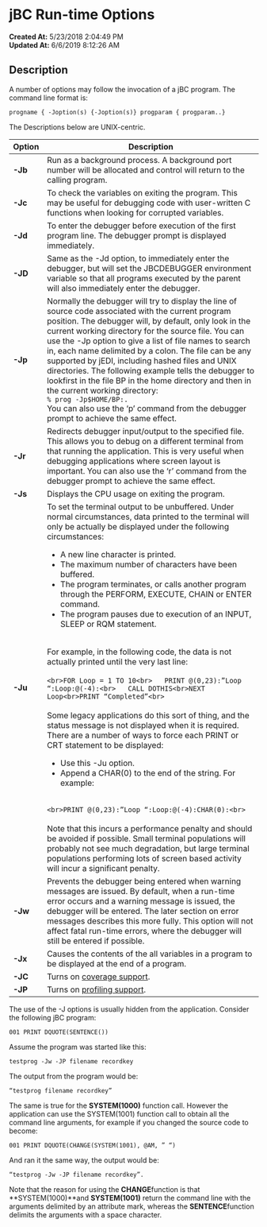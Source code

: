 #  jBC Run-time Options

**Created At:** 5/23/2018 2:04:49 PM  
**Updated At:** 6/6/2019 8:12:26 AM  


## Description 

A number of options may follow the invocation of a jBC program. The command line format is:

```
progname { -Joption(s) {-Joption(s)} progparam { progparam..}
```

The Descriptions below are UNIX-centric.




| Option<br> | Description<br> |
| --- | --- |
| **-Jb**<br> | Run as a background process. A background port number will be allocated and control will return to the calling program.<br> |
| **-Jc**<br> | To check the variables on exiting the program. This may be useful for debugging code with user-written C functions when looking for corrupted variables.<br> |
| **-Jd**<br> | To enter the debugger before execution of the first program line. The debugger prompt is displayed immediately.<br> |
| **-JD**<br> | Same as the -Jd option, to immediately enter the debugger, but will set the JBCDEBUGGER environment variable so that all programs executed by the parent will also immediately enter the debugger.<br> |
| **-Jp**<br> | Normally the debugger will try to display the line of source code associated with the current program position. The debugger will, by default, only look in the current working directory for the source file. You can use the -Jp option to give a list of file names to search in, each name delimited by a colon. The file can be any supported by jEDI, including hashed files and UNIX directories. The following example tells the debugger to lookfirst in the file BP in the home directory and then in the current working directory:<br>`% prog -Jp$HOME/BP:.`<br>You can also use the ‘p’ command from the debugger prompt to achieve the same effect.<br> |
| **-Jr**<br> | Redirects debugger input/output to the specified file. This allows you to debug on a different terminal from that running the application. This is very useful when debugging applications where screen layout is important. You can also use the ‘r’ command from the debugger prompt to achieve the same effect.<br> |
| **-Js**<br> | Displays the CPU usage on exiting the program.<br> |
| **-Ju**<br> | To set the terminal output to be unbuffered. Under normal circumstances, data printed to the terminal will only be actually be displayed under the following circumstances:<ul><li>A new line character is printed.</li><li>The maximum number of characters have been buffered.</li><li>The program terminates, or calls another program through the PERFORM, EXECUTE, CHAIN or ENTER command.</li><li>The program pauses due to execution of an INPUT, SLEEP or RQM statement.</li></ul><br>For example, in the following code, the data is not actually printed until the very last line:<br><br>```<br>FOR Loop = 1 TO 10<br>   PRINT @(0,23):”Loop “:Loop:@(-4):<br>   CALL DOTHIS<br>NEXT Loop<br>PRINT “Completed”<br>```<br><br>Some legacy applications do this sort of thing, and the status message is not displayed when it is required. There are a number of ways to force each PRINT or CRT statement to be displayed:<br><ul><li>Use this -Ju option.</li><li>Append a CHAR(0) to the end of the string. For example:</li></ul><br>```<br>PRINT @(0,23):”Loop “:Loop:@(-4):CHAR(0):<br>```<br><br>Note that this incurs a performance penalty and should be avoided if possible. Small terminal populations will probably not see much degradation, but large terminal populations performing lots of screen based activity will incur a significant penalty.<br> |
| **-Jw**<br> | Prevents the debugger being entered when warning messages are issued. By default, when a run-time error occurs and a warning message is issued, the debugger will be entered. The later section on error messages describes this more fully. This option will not affect fatal run-time errors, where the debugger will still be entered if possible.<br> |
| **-Jx**<br> | Causes the contents of the all variables in a program to be displayed at the end of a program.<br> |
| **-JC**<br> | Turns on [coverage support](336041-jcover).<br> |
| **-JP**<br> | Turns on [profiling support](jprof).<br> |




The use of the -J options is usually hidden from the application. Consider the following jBC program:

```
001 PRINT DQUOTE(SENTENCE())
```

Assume the program was started like this:

```
testprog -Jw -JP filename recordkey
```

The output from the program would be:

```
“testprog filename recordkey”
```

The same is true for the **SYSTEM(1000)** function call. However the application can use the SYSTEM(1001) function call to obtain all the command line arguments, for example if you changed the source code to become:

```
001 PRINT DQUOTE(CHANGE(SYSTEM(1001), @AM, ” “)
```

And ran it the same way, the output would be:

```
“testprog -Jw -JP filename recordkey”.
```

Note that the reason for using the **CHANGE**function is that **SYSTEM(1000)**and **SYSTEM(1001)** return the command line with the arguments delimited by an attribute mark, whereas the **SENTENCE**function delimits the arguments with a space character.



